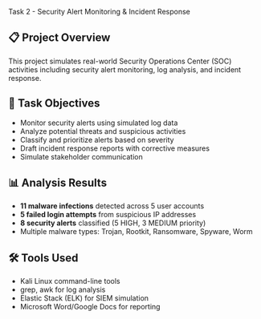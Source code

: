 Task 2 - Security Alert Monitoring & Incident Response

## 📋 Project Overview
This project simulates real-world Security Operations Center (SOC) activities including security alert monitoring, log analysis, and incident response.

## 🎯 Task Objectives
- Monitor security alerts using simulated log data
- Analyze potential threats and suspicious activities
- Classify and prioritize alerts based on severity
- Draft incident response reports with corrective measures
- Simulate stakeholder communication

## 📊 Analysis Results
- **11 malware infections** detected across 5 user accounts
- **5 failed login attempts** from suspicious IP addresses
- **8 security alerts** classified (5 HIGH, 3 MEDIUM priority)
- Multiple malware types: Trojan, Rootkit, Ransomware, Spyware, Worm

## 🛠️ Tools Used
- Kali Linux command-line tools
- grep, awk for log analysis
- Elastic Stack (ELK) for SIEM simulation
- Microsoft Word/Google Docs for reporting
